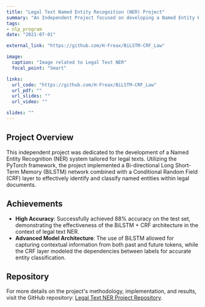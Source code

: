 ```yaml
---
title: "Legal Text Named Entity Recognition (NER) Project"
summary: "An Independent Project focused on developing a Named Entity Recognition system for legal texts using PyTorch with a BiLSTM + CRF architecture."
tags:
- nlp_program
date: "2021-07-01"

external_link: "https://github.com/H-Freax/BiLSTM-CRF_Law"

image:
  caption: "Image related to Legal Text NER"
  focal_point: "Smart"

links:
  url_code: "https://github.com/H-Freax/BiLSTM-CRF_Law"
  url_pdf: ""
  url_slides: ""
  url_video: ""

slides: ""
---
```


## Project Overview

This independent project was dedicated to the development of a Named Entity Recognition (NER) system tailored for legal texts. Utilizing the PyTorch framework, the project implemented a Bi-directional Long Short-Term Memory (BiLSTM) network combined with a Conditional Random Field (CRF) layer to effectively identify and classify named entities within legal documents.

## Achievements

- **High Accuracy**: Successfully achieved 88% accuracy on the test set, demonstrating the effectiveness of the BiLSTM + CRF architecture in the context of legal text NER.
- **Advanced Model Architecture**: The use of BiLSTM allowed for capturing contextual information from both past and future tokens, while the CRF layer modeled the dependencies between labels for accurate entity classification.

## Repository

For more details on the project's methodology, implementation, and results, visit the GitHub repository: [Legal Text NER Project Repository](https://github.com/H-Freax/BiLSTM-CRF_Law).

